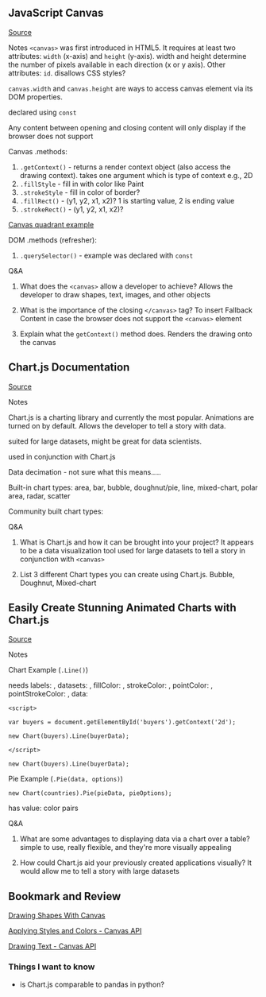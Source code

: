 ## JavaScript Canvas
[Source](https://www.javascripttutorial.net/web-apis/javascript-canvas/)

Notes
`<canvas>` was first introduced in HTML5. It requires at least two attributes: `width` (x-axis) and `height` (y-axis). width and height determine the number of pixels available in each direction (x or y axis). Other attributes: `id`. disallows CSS styles?

`canvas.width` and `canvas.height` are ways to access canvas element via its DOM properties. 

declared using `const`

Any content between opening and closing content will only display if the browser does not support

Canvas .methods:
1. `.getContext()` - returns a render context object (also access the drawing context). takes one argument which is type of context e.g., 2D 
2. `.fillStyle` - fill in with color like Paint
3. `.strokeStyle` - fill in color of border?
4. `.fillRect()` - (y1, y2, x1, x2)? 1 is starting value, 2 is ending value
5. `.strokeRect()` - (y1, y2, x1, x2)?

[Canvas quadrant example](https://www.javascripttutorial.net/wp-content/uploads/2020/09/JavaScript-Canvas.png)

DOM .methods (refresher):
1. `.querySelector()` - example was declared with `const`

Q&A
1. What does the `<canvas>` allow a developer to achieve? Allows the developer to draw shapes, text, images, and other objects

2. What is the importance of the closing `</canvas>` tag? To insert Fallback Content in case the browser does not support the `<canvas>` element

3. Explain what the `getContext()` method does. Renders the drawing onto the canvas


## Chart.js Documentation
[Source](https://www.chartjs.org/docs/latest/)

Notes

Chart.js is a charting library and currently the most popular. Animations are turned on by default. Allows the developer to tell a story with data. 

suited for large datasets, might be great for data scientists. 

used in conjunction with Chart.js 

Data decimation - not sure what this means.....

Built-in chart types: area, bar, bubble, doughnut/pie, line, mixed-chart, polar area, radar, scatter

Community built chart types:

Q&A
1. What is Chart.js and how it can be brought into your project? It appears to be a data visualization tool used for large datasets to tell a story in conjunction with `<canvas>`

2. List 3 different Chart types you can create using Chart.js. Bubble, Doughnut, Mixed-chart

## Easily Create Stunning Animated Charts with Chart.js
[Source](https://www.webdesignerdepot.com/2013/11/easily-create-stunning-animated-charts-with-chart-js/)

Notes

Chart Example (`.Line()`)

needs labels: , datasets: , fillColor: , strokeColor: , pointColor: , pointStrokeColor: , data:

`<script>`
 
 `var buyers = document.getElementById('buyers').getContext('2d');`
 
 `new Chart(buyers).Line(buyerData);`

`</script>`

`new Chart(buyers).Line(buyerData);`

Pie Example (`.Pie(data, options)`)

`new Chart(countries).Pie(pieData, pieOptions);`

has value: color pairs



Q&A

1. What are some advantages to displaying data via a chart over a table? simple to use, really flexible, and they're more visually appealing

2. How could Chart.js aid your previously created applications visually? It would allow me to tell a story with large datasets

## Bookmark and Review

[Drawing Shapes With Canvas](https://developer.mozilla.org/en-US/docs/Web/API/Canvas_API/Tutorial/Drawing_shapes)

[Applying Styles and Colors - Canvas API](https://developer.mozilla.org/en-US/docs/Web/API/Canvas_API/Tutorial/Applying_styles_and_colors)

[Drawing Text - Canvas API](https://developer.mozilla.org/en-US/docs/Web/API/Canvas_API/Tutorial/Drawing_text)

### Things I want to know

- is Chart.js comparable to pandas in python?